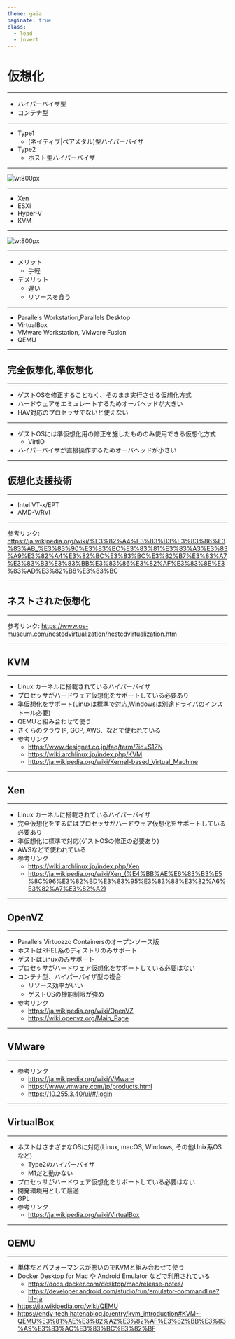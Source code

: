 ```yaml
---
theme: gaia
paginate: true
class: 
  - lead 
  - invert
---
```


# 仮想化

---

<!-- 
  _header: '仮想化'
-->

- ハイパーバイザ型
- コンテナ型

---

<!-- 
  _header: 'ハイパーバイザ型'
-->

- Type1
    - (ネイティブ|ベアメタル)型ハイパーバイザ
- Type2
    - ホスト型ハイパーバイザ

---
<!--
  _header: ベアメタル型ハイパーバイザ
-->

![w:800px](/virtualization/BareMetalHyperVisor.svg)

---
<!--
  _header: ベアメタル型ハイパーバイザ
-->

- Xen
- ESXi
- Hyper-V
- KVM


---
<!--
  _header: ホスト型ハイパーバイザ
-->

![w:800px](/virtualization/HostedHyperVisor.svg)

---
<!--
  _header: ホスト型ハイパーバイザ
-->

- メリット
    - 手軽
- デメリット
    - 遅い
    - リソースを食う

---
<!--
  _header: ホスト型ハイパーバイザ
-->

- Parallels Workstation,Parallels Desktop
- VirtualBox
- VMware Workstation, VMware Fusion
- QEMU


---

## 完全仮想化,準仮想化

---
<!--
  _header: 完全仮想化
-->

- ゲストOSを修正することなく、そのまま実行させる仮想化方式
- ハードウェアをエミュレートするためオーバヘッドが大きい
- HAV対応のプロセッサでないと使えない

---
<!--
  _header: 準仮想化
-->

- ゲストOSには準仮想化用の修正を施したもののみ使用できる仮想化方式
    - VirtIO
- ハイパーバイザが直接操作するためオーバヘッドが小さい

---

## 仮想化支援技術
---

<!--
  _header: 仮想化支援技術
-->

- Intel VT-x/EPT
- AMD-V/RVI

---

<!--
  _header: 仮想化支援技術
-->

参考リンク: https://ja.wikipedia.org/wiki/%E3%82%A4%E3%83%B3%E3%83%86%E3%83%AB_%E3%83%90%E3%83%BC%E3%83%81%E3%83%A3%E3%83%A9%E3%82%A4%E3%82%BC%E3%83%BC%E3%82%B7%E3%83%A7%E3%83%B3%E3%83%BB%E3%83%86%E3%82%AF%E3%83%8E%E3%83%AD%E3%82%B8%E3%83%BC

---

## ネストされた仮想化

---

参考リンク: https://www.os-museum.com/nestedvirtualization/nestedvirtualization.htm

---

## KVM

---
<!--
  _header: KVM
-->


- Linux カーネルに搭載されているハイパーバイザ
- プロセッサがハードウェア仮想化をサポートしている必要あり
- 準仮想化をサポート(Linuxは標準で対応,Windowsは別途ドライバのインストール必要)
- QEMUと組み合わせて使う
- さくらのクラウド, GCP, AWS、などで使われている
- 参考リンク
    - https://www.designet.co.jp/faq/term/?id=S1ZN
    - https://wiki.archlinux.jp/index.php/KVM
    - https://ja.wikipedia.org/wiki/Kernel-based_Virtual_Machine

---

## Xen

---
<!--
  _header: Xen
-->


- Linux カーネルに搭載されているハイパーバイザ
- 完全仮想化をするにはプロセッサがハードウェア仮想化をサポートしている必要あり
- 準仮想化に標準で対応(ゲストOSの修正の必要あり)
- AWSなどで使われている
- 参考リンク
    - https://wiki.archlinux.jp/index.php/Xen
    - https://ja.wikipedia.org/wiki/Xen_(%E4%BB%AE%E6%83%B3%E5%8C%96%E3%82%BD%E3%83%95%E3%83%88%E3%82%A6%E3%82%A7%E3%82%A2)

---

## OpenVZ

---
<!--
    _header: OpenVZ
-->

- Parallels Virtuozzo Containersのオープンソース版
- ホストはRHEL系のディストリのみサポート
- ゲストはLinuxのみサポート
- プロセッサがハードウェア仮想化をサポートしている必要はない
- コンテナ型、ハイパーバイザ型の複合
    - リソース効率がいい
    - ゲストOSの機能制限が強め
- 参考リンク
    - https://ja.wikipedia.org/wiki/OpenVZ
    - https://wiki.openvz.org/Main_Page

---

## VMware

---
<!--
    _header: VMware
-->

- 参考リンク
    - https://ja.wikipedia.org/wiki/VMware 
    - https://www.vmware.com/jp/products.html
    - https://10.255.3.40/ui/#/login
---

## VirtualBox

---
<!--
    _header: VirtualBox
-->
- ホストはさまざまなOSに対応(Linux, macOS, Windows, その他Unix系OSなど)
    - Type2のハイパーバイザ
    - M1だと動かない
- プロセッサがハードウェア仮想化をサポートしている必要はない
- 開発環境用として最適
- GPL
- 参考リンク
    - https://ja.wikipedia.org/wiki/VirtualBox

---

## QEMU

---
<!--
    _header: QEMU
-->
- 単体だとパフォーマンスが悪いのでKVMと組み合わせて使う
- Docker Desktop for Mac や Android Emulator などで利用されている
    - https://docs.docker.com/desktop/mac/release-notes/
    - https://developer.android.com/studio/run/emulator-commandline?hl=ja
- https://ja.wikipedia.org/wiki/QEMU
- https://endy-tech.hatenablog.jp/entry/kvm_introduction#KVM--QEMU%E3%81%AE%E3%82%A2%E3%82%AF%E3%82%BB%E3%83%A9%E3%83%AC%E3%83%BC%E3%82%BF
